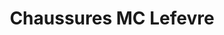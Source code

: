 ---
title: "Chaussures MC Lefevre"
url: /bonnieres-sur-seine/chaussures-mc-lefevre/
shop: chaussures
---